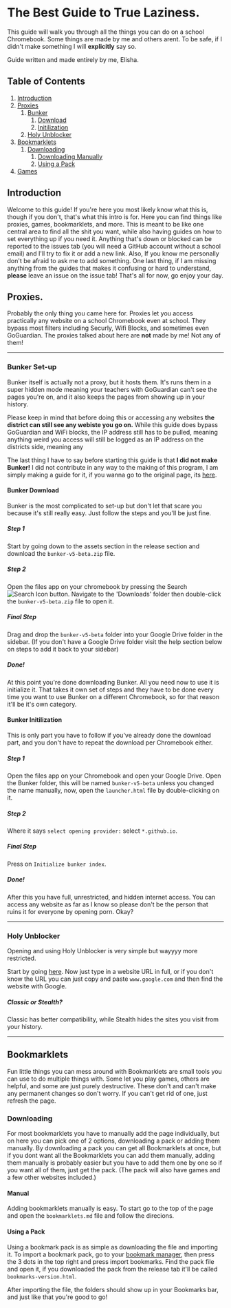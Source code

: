 # The Best Guide to True Laziness.
This guide will walk you through all the things you can do on a school Chromebook. Some things are made by me and others arent. To be safe, if I didn't make something I will **explicitly** say so.

Guide written and made entirely by me, Elisha.

## Table of Contents
1. [Introduction](#intro)
2. [Proxies](#Proxies)
    1. [Bunker](#Bunker)
        1. [Download](#DownloadBunker)
        2. [Initilization](#init)
    2. [Holy Unblocker](#HolyUB)
3. [Bookmarklets](#bookmarks)
    1. [Downloading](#bookmarksdl)
        1. [Downloading Manually](#manual)
        2. [Using a Pack](#pack)
4. [Games](#games)

## Introduction <a name="intro"></a>
Welcome to this guide! If you're here you most likely know what this is, though if you don't, that's what this intro is for.
Here you can find things like proxies, games, bookmarklets, and more. This is meant to be like one central area to find all the shit you want, while also having guides on how to set everything up if you need it. Anything that's down or blocked can be reported to the issues tab (you will need a GitHub account without a school email) and I'll try to fix it or add a new link. Also, If you know me personally don't be afraid to ask me to add something. One last thing, if I am missing anything from the guides that makes it confusing or hard to understand, **please** leave an issue on the issue tab! That's all for now, go enjoy your day.

## Proxies. <a name="Proxies"></a>
Probably the only thing you came here for.
Proxies let you access practically any website on a school Chromebook even at school. They bypass most filters including Securly, Wifi Blocks, and sometimes even GoGuardian. The proxies talked about here are **not** made by me! Not any of them!
_________________________

### Bunker Set-up <a name="Bunker"></a>

Bunker itself is actually not a proxy, but it hosts them. It's runs them in a super hidden mode meaning your teachers with GoGuardian can't see the pages you're on, and it also keeps the pages from showing up in your history.

Please keep in mind that before doing this or accessing any websites **the district can still see any webiste you go on.** While this guide does bypass GoGuardian and WiFi blocks, the IP address still has to be pulled, meaning anything weird you access will still be logged as an IP address on the districts side, meaning any 

The last thing I have to say before starting this guide is that **I did not make Bunker!** I did not contribute in any way to the making of this program, I am simply making a guide for it, if you wanna go to the original page, its [here](https://github.com/JavaScythe/Bunker).

#### Bunker Download <a name="DownloadBunker"></a>

Bunker is the most complicated to set-up but don't let that scare you because it's still really easy. Just follow the steps and you'll be just fine.

##### Step 1
Start by going down to the assets section in the release section and download the `bunker-v5-beta.zip` file.

##### Step 2
Open the files app on your chromebook by pressing the Search ![Search Icon](https://user-images.githubusercontent.com/44753505/157513886-7be09bc7-e9f8-4c29-a4f3-ca630019bb92.png) button. Navigate to the 'Downloads' folder then double-click the `bunker-v5-beta.zip` file to open it.

##### Final Step
Drag and drop the `bunker-v5-beta` folder into your Google Drive folder in the sidebar. (If you don't have a Google Drive folder visit the help section below on steps to add it back to your sidebar)

##### Done!
At this point you're done downloading Bunker. All you need now to use it is initialize it. That takes it own set of steps and they have to be done every time you want to use Bunker on a different Chromebook, so for that reason it'll be it's own category.

#### Bunker Initilization <a name="init"></a>

This is only part you have to follow if you've already done the download part, and you don't have to repeat the download per Chromebook either.

##### Step 1
Open the files app on your Chromebook and open your Google Drive. Open the Bunker folder, this will be named `bunker-v5-beta` unless you changed the name manually, now, open the `launcher.html` file by double-clicking on it.

##### Step 2 
Where it says `select opening provider:` select `*.github.io`.

##### Final Step
Press on `Initialize bunker index`.

##### Done!
After this you have full, unrestricted, and hidden internet access. You can access any website as far as I know so please don't be the person that ruins it for everyone by opening porn. Okay?
_________________________

### Holy Unblocker <a name="HolyUB"></a>

Opening and using Holy Unblocker is very simple but wayyyy more restricted.

Start by going [here](https://winterguide.org.uk/?q#). Now just type in a website URL in full, or if you don't know the URL you can just copy and paste `www.google.com` and then find the website with Google.

##### Classic or Stealth?
Classic has better compatibility, while Stealth hides the sites you visit from your history.
_________________________

## Bookmarklets <a name="bookmarks"></a>
Fun little things you can mess around with
Bookmarklets are small tools you can use to do multiple things with. Some let you play games, others are helpful, and some are just purely destructive. These don't and can't make any permanent changes so don't worry. If you can't get rid of one, just refresh the page.

### Downloading <a name="bookmarksdl"></a>
For most bookmarklets you have to manually add the page individually, but on here you can pick one of 2 options, downloading a pack or adding them manually. By downloading a pack you can get all Bookmarklets at once, but if you dont want all the Bookmarklets you can add them manually, adding them manually is probably easier but you have to add them one by one so if you want all of them, just get the pack. (The pack will also have games and a few other websites included.)

#### Manual <a name="manual"></a>

Adding bookmarklets manually is easy. To start go to the top of the page and open the `bookmarklets.md` file and follow the direcions.

#### Using a Pack <a name="pack"></a>

Using a bookmark pack is as simple as downloading the file and importing it. To import a bookmark pack, go to your [bookmark manager](chrome://bookmarks), then press the 3 dots in the top right and press import bookmarks. Find the pack file and open it, if you downloaded the pack from the release tab it'll be called `bookmarks-version.html`.

After importing the file, the folders should show up in your Bookmarks bar, and just like that you're good to go!
